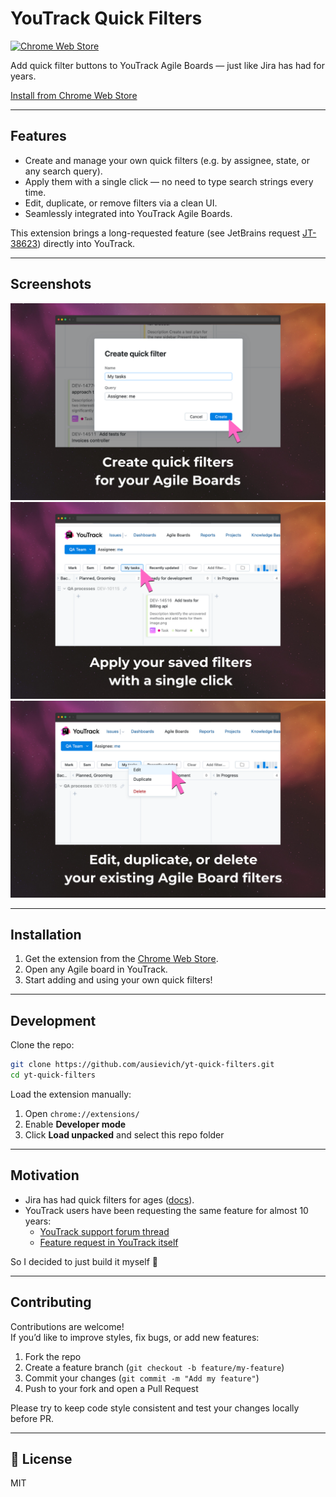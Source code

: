# YouTrack Quick Filters

[![Chrome Web Store](https://img.shields.io/chrome-web-store/v/iaddgmcajdiblafjfhloadmphkbplddo.svg)](https://chromewebstore.google.com/detail/iaddgmcajdiblafjfhloadmphkbplddo)

Add quick filter buttons to YouTrack Agile Boards — just like Jira has had for years.

[Install from Chrome Web Store](https://chromewebstore.google.com/detail/iaddgmcajdiblafjfhloadmphkbplddo)

---

## Features

- Create and manage your own quick filters (e.g. by assignee, state, or any search query).
- Apply them with a single click — no need to type search strings every time.
- Edit, duplicate, or remove filters via a clean UI.
- Seamlessly integrated into YouTrack Agile Boards.

This extension brings a long-requested feature (see JetBrains request [JT-38623](https://youtrack.jetbrains.com/issue/JT-38623)) directly into YouTrack.

---

## Screenshots

<img src="screenshots/onboarding1.png" width="600">
<img src="screenshots/onboarding2.png" width="600">
<img src="screenshots/onboarding3.png" width="600">

---

## Installation

1. Get the extension from the [Chrome Web Store](https://chromewebstore.google.com/detail/iaddgmcajdiblafjfhloadmphkbplddo).
2. Open any Agile board in YouTrack.
3. Start adding and using your own quick filters!

---

## Development

Clone the repo:

```bash
git clone https://github.com/ausievich/yt-quick-filters.git
cd yt-quick-filters
```
Load the extension manually:

1. Open `chrome://extensions/`
2. Enable **Developer mode**
3. Click **Load unpacked** and select this repo folder

---

## Motivation

- Jira has had quick filters for ages ([docs](https://support.atlassian.com/jira-service-management-cloud/docs/create-quick-filters-for-your-board/)).
- YouTrack users have been requesting the same feature for almost 10 years:
    - [YouTrack support forum thread](https://youtrack-support.jetbrains.com/hc/en-us/community/posts/115000751664-Agile-board-Quick-Filters)
    - [Feature request in YouTrack itself](https://youtrack.jetbrains.com/issue/JT-38623/)

So I decided to just build it myself 🙂

---

## Contributing

Contributions are welcome!  
If you’d like to improve styles, fix bugs, or add new features:

1. Fork the repo
2. Create a feature branch (`git checkout -b feature/my-feature`)
3. Commit your changes (`git commit -m "Add my feature"`)
4. Push to your fork and open a Pull Request

Please try to keep code style consistent and test your changes locally before PR.

---

## 📄 License

MIT


